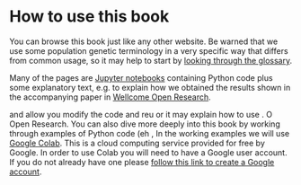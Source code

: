 # How to use this book

You can browse this book just like any other website. Be warned that we use some population genetic terminology in a very specific way that differs from common usage, so it may help to start by [looking through the glossary](glossary.md).

Many of the pages are [Jupyter notebooks](https://jupyter-notebook.readthedocs.io/en/stable/notebook.html) containing Python code plus some explanatory text, e.g. to explain how we obtained the results shown in the accompanying paper in [Wellcome Open Research](https://wellcomeopenresearch.org/articles/8-22).

 and allow you modify the code and reu or it may explain how to use . O Open Research.  You can also dive more deeply into this book by working through examples of Python code (eh , In the working examples we will use [Google Colab](https://colab.research.google.com/).  This is a cloud computing service provided for free by Google. In order to use Colab you will need to have a Google user account. If you do not already have one please [follow this link to create a Google account](https://accounts.google.com/signup).

